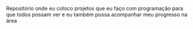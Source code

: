 Repositório onde eu coloco projetos que eu faço com programação para que todos possam ver e eu também possa acompanhar meu progresso na área

